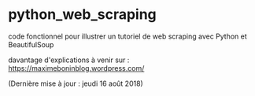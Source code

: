 # python_web_scraping

code fonctionnel pour illustrer 
un tutoriel de web scraping avec
Python et BeautifulSoup

davantage d'explications à venir sur :
https://maximeboninblog.wordpress.com/

(Dernière mise à jour : jeudi 16 août 2018)